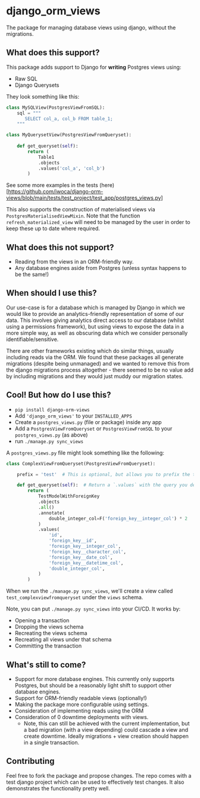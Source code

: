 # django_orm_views

The package for managing database views using django, without the migrations.

## What does this support?
This package adds support to Django for **writing** Postgres views using:
* Raw SQL
* Django Querysets

They look something like this:

```python
class MySQLView(PostgresViewFromSQL):
    sql = """
       SELECT col_a, col_b FROM table_1;
    """
```

```python
class MyQuerysetView(PostgresViewFromQueryset):
    
    def get_queryset(self):
        return (
            Table1
            .objects
            .values('col_a', 'col_b')
        )
```

See some more examples in the tests (here)[https://github.com/iwoca/django-orm-views/blob/main/tests/test_project/test_app/postgres_views.py]


This also supports the construction of materialised views via `PostgresMaterialisedViewMixin`. Note that the function `refresh_materialized_view` will
need to be managed by the user in order to keep these up to date where required.
   

## What does this not support?

* Reading from the views in an ORM-friendly way.
* Any database engines aside from Postgres (unless syntax happens to be the same!)

## When should I use this?

Our use-case is for a database which is managed by Django
in which we would like to provide an analytics-friendly
representation of some of our data.  This involves giving
analytics direct access to our database (whilst using a
permissions framework), but using views to expose the data
in a more simple way, as well as obscuring data which
we consider personally identifiable/sensitive.

There are other frameworks existing which do similar things,
usually including reads via the ORM.  We found that these
packages all generate migrations (despite being unmanaged)
and we wanted to remove this from the django migrations process
altogether - there seemed to be no value add by including
migrations and they would just muddy our migration states.

## Cool! But how do I use this?

* `pip install django-orm-views`
* Add `'django_orm_views'` to your `INSTALLED_APPS`
* Create a `postgres_views.py` (file or package) inside any app
* Add a `PostgresViewFromQueryset` or `PostgresViewFromSQL` 
to your `postgres_views.py` (as above)
* run `./manage.py sync_views`

A `postgres_views.py` file might look something like the following:

```python
class ComplexViewFromQueryset(PostgresViewFromQueryset):

    prefix = 'test'  # This is optional, but allows you to prefix the table names for views

    def get_queryset(self):  # Return a `.values` with the query you desire
        return (
            TestModelWithForeignKey
            .objects
            .all()
            .annotate(
                double_integer_col=F('foreign_key__integer_col') * 2
            )
            .values(
                'id',
                'foreign_key__id',
                'foreign_key__integer_col',
                'foreign_key__character_col',
                'foreign_key__date_col',
                'foreign_key__datetime_col',
                'double_integer_col',
            )
        )
```

When we run the `./manage.py sync_views`, we'll create a view called `test_complexviewfromqueryset` under
the `views` schema.

Note, you can put `./manage.py sync_views` into your CI/CD.  It works by:
* Opening a transaction
* Dropping the views schema
* Recreating the views schema
* Recreating all views under that schema
* Committing the transaction

## What's still to come?

* Support for more database engines.  This currently only supports Postgres, 
but should be a reasonably light shift to support other database engines.
* Support for ORM-friendly readable views (optionally!)
* Making the package more configurable using settings.
* Consideration of implementing reads using the ORM
* Consideration of 0 downtime deployments with views.
  * Note, this can still be achieved with the current implementation,
  but a bad migration (with a view depending) could
  cascade a view and create downtime.  Ideally migrations + 
  view creation should happen in a single transaction.

## Contributing

Feel free to fork the package and propose changes.  The repo comes with a test django project which
can be used to effectively test changes.  It also demonstrates the functionality pretty well.
